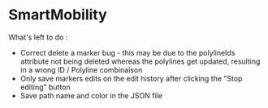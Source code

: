 # SmartMobility
What's left to do :
- Correct delete a marker bug - this may be due to the polylineIds attribute not being deleted whereas the polylines get updated, resulting in a wrong ID / Polyline combinaison
- Only save markers edits on the edit history after clicking the "Stop editing" button
- Save path name and color in the JSON file
